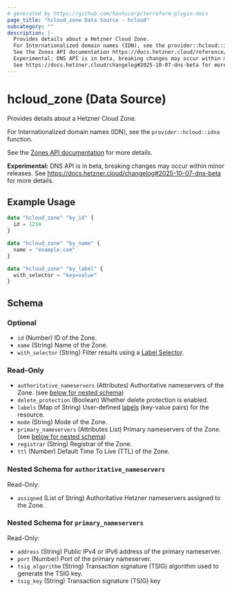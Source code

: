 ```yaml
---
# generated by https://github.com/hashicorp/terraform-plugin-docs
page_title: "hcloud_zone Data Source - hcloud"
subcategory: ""
description: |-
  Provides details about a Hetzner Cloud Zone.
  For Internationalized domain names (IDN), see the provider::hcloud::idna function.
  See the Zones API documentation https://docs.hetzner.cloud/reference/cloud#zones for more details.
  Experimental: DNS API is in beta, breaking changes may occur within minor releases.
  See https://docs.hetzner.cloud/changelog#2025-10-07-dns-beta for more details.
---
```


# hcloud_zone (Data Source)

Provides details about a Hetzner Cloud Zone.

For Internationalized domain names (IDN), see the `provider::hcloud::idna` function.

See the [Zones API documentation](https://docs.hetzner.cloud/reference/cloud#zones) for more details.

**Experimental:** DNS API is in beta, breaking changes may occur within minor releases.
See https://docs.hetzner.cloud/changelog#2025-10-07-dns-beta for more details.

## Example Usage

```terraform
data "hcloud_zone" "by_id" {
  id = 1234
}

data "hcloud_zone" "by_name" {
  name = "example.com"
}

data "hcloud_zone" "by_label" {
  with_selector = "key=value"
}
```

<!-- schema generated by tfplugindocs -->
## Schema

### Optional

- `id` (Number) ID of the Zone.
- `name` (String) Name of the Zone.
- `with_selector` (String) Filter results using a [Label Selector](https://docs.hetzner.cloud/reference/cloud#label-selector).

### Read-Only

- `authoritative_nameservers` (Attributes) Authoritative nameservers of the Zone. (see [below for nested schema](#nestedatt--authoritative_nameservers))
- `delete_protection` (Boolean) Whether delete protection is enabled.
- `labels` (Map of String) User-defined [labels](https://docs.hetzner.cloud/reference/cloud#labels) (key-value pairs) for the resource.
- `mode` (String) Mode of the Zone.
- `primary_nameservers` (Attributes List) Primary nameservers of the Zone. (see [below for nested schema](#nestedatt--primary_nameservers))
- `registrar` (String) Registrar of the Zone.
- `ttl` (Number) Default Time To Live (TTL) of the Zone.

<a id="nestedatt--authoritative_nameservers"></a>
### Nested Schema for `authoritative_nameservers`

Read-Only:

- `assigned` (List of String) Authoritative Hetzner nameservers assigned to the Zone.


<a id="nestedatt--primary_nameservers"></a>
### Nested Schema for `primary_nameservers`

Read-Only:

- `address` (String) Public IPv4 or IPv6 address of the primary nameserver.
- `port` (Number) Port of the primary nameserver.
- `tsig_algorithm` (String) Transaction signature (TSIG) algorithm used to generate the TSIG key.
- `tsig_key` (String) Transaction signature (TSIG) key
